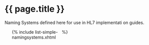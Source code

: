 # {{ page.title }}

Naming Systems defined here for use in HL7 implementati on guides.


<ul style="-moz-column-count: 3; -moz-column-gap: 10px; -webkit-column-count: 3; -webkit-column-gap: 10px; column-count: 3; column-gap: 10px">
{% include list-simple-namingsystems.xhtml %}
</ul>

